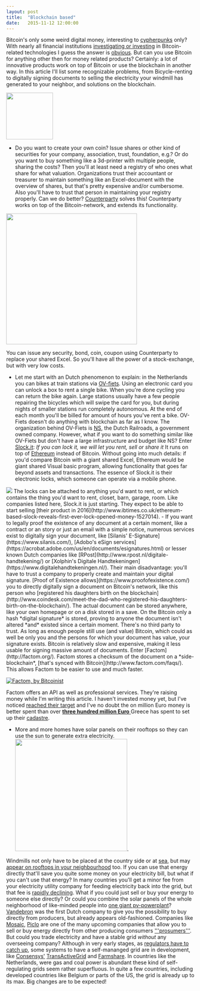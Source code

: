 ```yaml
---
layout: post
title:  "Blockchain based"
date:   2015-11-12 12:00:00
---
```


Bitcoin's only some weird digital money, interesting to [cypherpunks](https://en.wikipedia.org/wiki/Cypherpunk) only? With nearly all financial institutions [investigating or investing](http://www.ibtimes.co.uk/codename-citicoin-banking-giant-built-three-internal-blockchains-test-bitcoin-technology-1508759) in Bitcoin-related technologies I guess the answer is [obvious](http://www.forbes.com/sites/mikemontgomery/2015/09/15/bitcoin-is-only-the-beginning-for-blockchain-technology/). But can you use Bitcoin for anything other then for money related products? Certainly: a lot of innovative products work on top of Bitcoin or use the blockchain in another way. In this article I'll list some recognizable problems, from Bicycle-renting to digitally signing documents to selling the electricity your windmill has generated to your neighbor, and solutions on the blockchain.

<p aligh="center"><img src="{{site.baseurl}}/assets/BC_Logo_.png" width="125px" align="center"></p>

<!-- more -->

- Do you want to create your own coin? Issue shares or other kind of securities for your company, association, trust, foundation, e.g.? Or do you want to buy something like a 3d-printer with multiple people, sharing the costs? Then you'll at least need a registry of who ones what share for what valuation. Organizations trust their accountant or treasurer to maintain something like an Excel-document with the overview of shares, but that's pretty expensive and/or cumbersome. Also you'll have to trust that person in maintaining your registry properly. Can we do better?
[Counterparty](http://counterparty.io/why-counterparty/) solves this! Counterparty works on top of the Bitcoin-network, and extends its functionality.
<img src="{{site.baseurl}}/assets/counterparty.io-stage-home.png" width="350px">

You can issue any security, bond, coin, coupon using Counterparty to replace your shared Excel. So you'll have all the power of a stock-exchange, but with very low costs.
- Let me start with an Dutch phenomenon to explain: in the Netherlands you can bikes at train stations via [OV-fiets](http://www.ov-fiets.nl). Using an electronic card you can unlock a box to rent a single bike. When you're done cycling you can return the bike again. Large stations usually have a few people repairing the bicycles which will swipe the card for you, but during nights of smaller stations run completely autonomous. At the end of each month you'll be billed for amount of hours you've rent a bike. OV-Fiets doesn't do anything with blockchain as far as I know. The organization behind OV-Fiets is [NS](https://www.ns.nl), the Dutch Railroads, a government owned company. However, what if you want to do something similar like OV-Fiets but don't have a large infrastructure and budget like NS? Enter [Slock.it](https://prezi.com/embed/igemlizj79du/?bgcolor=212121&lock_to_path=0&autoplay=1&autohide_ctrls=0&landing_data=bHVZS2czc0xSd0VNdzVYY2Z1eEJMMnE5R3l4aVFZQnc&landing_sign=XVzn4FZy_NCNtYOkh1KM1UuB9W9pJxnpvzQ9zAJr7o8): _If you can lock it, we will let you rent, sell or share it_ It runs on top of [Ethereum](http://www.ethereum.com) instead of Bitcoin. Without going into much details: if you'd compare Bitcoin with a giant shared Excel, Ethereum would be giant shared Visual basic program, allowing functionality that goes far beyond assets and transactions.
The essence of Slock.it is their electronic locks, which someone can operate via a mobile phone.
<img src="site.baseurl}}/assets/slock-powr-switch.png">
The locks can be attached to anything you'd want to rent, or which contains the thing you'd want to rent, closet, barn, garage, room. Like companies listed here, Slock.it is just starting. They expect to be able to start selling [their product in 2016](http://www.ibtimes.co.uk/ethereum-based-slock-reveals-first-ever-lock-opened-money-1527014).
- If you want to legally proof the existence of any document at a certain moment, like a contract or an story or just an email with a simple notice, numerous services exist to digitally sign your document, like [Silanis' E-Signature](https://www.silanis.com/),  [Adobo's eSign services](https://acrobat.adobe.com/us/en/documents/esignatures.html) or lesser known Dutch companies like [RPost](http://www.rpost.nl/digitale-handtekening/) or [Xolphin's Digitale Handtekeningen](https://www.digitalehandtekeningen.nl/). Their main disadvantage: you'll have to trust a company to properly create and maintain your digital signature.
[Proof of Existence allows](https://www.proofofexistence.com/) you to directly digitally sign a document on Bitcoin's network, like this person who [registered his daughters birth on the blockchain](http://www.coindesk.com/meet-the-dad-who-registered-his-daughters-birth-on-the-blockchain/).  The actual document can be stored anywhere, like your own homepage or on a disk stored in a save. On the Bitcoin only a hash *digital signature* is stored, proving to anyone the document isn't altered *and* existed since a certain moment. There's no third party to trust. As long as enough people still use (and value) Bitcoin, which could as well be only you and the persons for which your document has value, your signature exists.
Bitcoin is relatively slow and expensive, making it less usable for signing massive amount of documents. Enter [Factom](http://factom.org/). Factom stores a checksum of the document on a *side-blockchain*, [that's synced with Bitcoin](http://www.factom.com/faqs/). This allows Factom to be easier to use and much faster.

 [![Factom, by Bitcoinist](http://bitcoinist.net/wp-content/uploads/2015/03/Factoids_article_1_Bitcoinist-300x163.png)](http://bitcoinist.net/factoids-tokens-drive-factom-protocol/)

Factom offers an API as well as professional services. They're raising money while I'm writing this article. I haven't invested money yet, but I've noticed [reached their target](https://bnktothefuture.com/pitches/2087/_factom-inc-bringing-the-blockchain-to-business.html) and I've no doubt the on million Euro money is better spent than over [**three hundred million Euro** ](http://www.mondi.nl/landendossier/griekenland/onduidelijkheid-rond-grieks-kadaster/page18__297.php) Greece has spent to set up their [cadastre](https://e-justice.europa.eu/content_land_registers_in_member_states-109-el-nl.do).
- More and more homes have solar panels on their rooftops so they can use the sun to generate extra electricity. <a href="https://en.wikipedia.org/wiki/Photovoltaic_system"> <img src="https://upload.wikimedia.org/wikipedia/commons/thumb/8/8e/Solar_panels_on_house_roof.jpg/1024px-Solar_panels_on_house_roof.jpg" height="300"></a>.

Windmills not only have to be placed at the country side or at [sea](http://www.tki-windopzee.nl/), but may [appear on rooftops in your neighbourhood](http://www.eazwind.com/) too.
If you can use that energy directly that'll save you quite some money on your electricity bill, but what if you can't use that energy? In many countries you'll get a minor fee from your electricity utility company for feeding electricity back into the grid, but that fee is [rapidly declining](http://www.germanenergyblog.de/?page_id=16379). What if you could just sell or buy your energy to someone else directly? Or could you combine the solar panels of the whole neighborhood of like-minded people into [one giant pv-powerplant](https://www.linkedin.com/pulse/ethereum-enabled-community-energy-market-sharing-economy-john-lilic)? [Vandebron](http://www.vandebron.nl) was the first Dutch company to give you the possibility to buy directly from producers, but already appears old-fashioned. Companies like [Mosaic](https://joinmosaic.com/), [Piclo](https://www.openutility.com/piclo/) are one of the many upcoming companies that allow you to sell or buy energy directly from other producing consumers ['''prosumers'''](http://blog.abundanceinvestment.com/2013/01/the-revolutionary-rise-of-the-energy-prosumer/). But could you trade electricity and have a stable grid *without* any overseeing company? Although in very early stages, as [regulators have to catch up](http://www.cityam.com/228153/uber-electricity-could-be-just-around-corner-if-regulators-get-out-way), some systems to have a self-mananged grid are in development, like [Consensys'](https://consensys.net) [TransActiveGrid](http://transactivegrid.org) and [Farmshare](https://consensys.net/static/Farm.pdf). In countries like the Netherlands, were gas and coal power is abundant these kind of self-regulating grids seem rather superfluous. In quite a few countries, including developed countries like Belgium or parts of the US, the grid is already up to its max. Big changes are to be expected!
